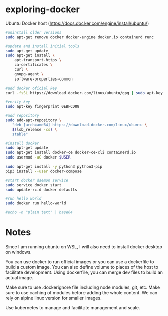 # exploring-docker


Ubuntu Docker host (https://docs.docker.com/engine/install/ubuntu/)
```bash
#uninstall older versions
sudo apt-get remove docker docker-engine docker.io containerd runc

#update and install initial tools
sudo apt-get update
sudo apt-get install \
    apt-transport-https \
    ca-certificates \
    curl \
    gnupg-agent \
    software-properties-common

#add docker oficial key
curl -fsSL https://download.docker.com/linux/ubuntu/gpg | sudo apt-key add -

#verify key
sudo apt-key fingerprint 0EBFCD88

#add repository
sudo add-apt-repository \
   "deb [arch=amd64] https://download.docker.com/linux/ubuntu \
   $(lsb_release -cs) \
   stable"

#install docker
sudo apt-get update
sudo apt-get install docker-ce docker-ce-cli containerd.io
sudo usermod -aG docker $USER

sudo apt-get install -y python3 python3-pip
pip3 install --user docker-compose

#start docker daemon service
sudo service docker start
sudo update-rc.d docker defaults

#run hello world
sudo docker run hello-world

#echo -n "plain text" | base64
```

# Notes

Since I am running ubuntu on WSL, I will also need to install docker desktop on windows.

You can use docker to run official images or you can use a dockerfile to build a custom image.
You can also define volume to places of the host to facilitate development.
Using dockerfile, you can merge dev files to build an actual image.

Make sure to use .dockerignore file including node modules, git, etc. Make sure to use caching of modules before adding the whole content.
We can rely on alpine linux version for smaller images.

Use kubernetes to manage and facilitate management and scale.

